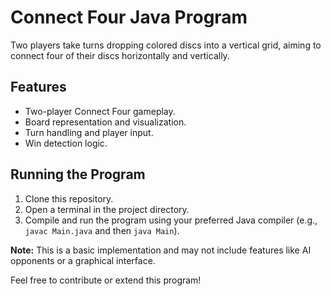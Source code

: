 # Connect Four Java Program

Two players take turns dropping colored discs into a vertical grid, aiming to connect four of their discs horizontally and vertically.

## Features

- Two-player Connect Four gameplay.
- Board representation and visualization.
- Turn handling and player input.
- Win detection logic.

## Running the Program

1. Clone this repository.
2. Open a terminal in the project directory.
3. Compile and run the program using your preferred Java compiler (e.g., `javac Main.java` and then `java Main`).

**Note:** This is a basic implementation and may not include features like AI opponents or a graphical interface.

Feel free to contribute or extend this program!
